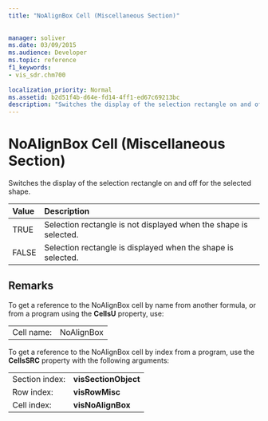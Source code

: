 ```yaml
---
title: "NoAlignBox Cell (Miscellaneous Section)"
 
 
manager: soliver
ms.date: 03/09/2015
ms.audience: Developer
ms.topic: reference
f1_keywords:
- vis_sdr.chm700
 
localization_priority: Normal
ms.assetid: b2d51f4b-d64e-fd14-4ff1-ed67c69213bc
description: "Switches the display of the selection rectangle on and off for the selected shape."
---
```


# NoAlignBox Cell (Miscellaneous Section)

Switches the display of the selection rectangle on and off for the selected shape.
  
|**Value**|**Description**|
|:-----|:-----|
| TRUE  <br/> | Selection rectangle is not displayed when the shape is selected.  <br/> |
| FALSE  <br/> | Selection rectangle is displayed when the shape is selected.  <br/> |
   
## Remarks

To get a reference to the NoAlignBox cell by name from another formula, or from a program using the **CellsU** property, use: 
  
|||
|:-----|:-----|
| Cell name:  <br/> | NoAlignBox  <br/> |
   
To get a reference to the NoAlignBox cell by index from a program, use the **CellsSRC** property with the following arguments: 
  
|||
|:-----|:-----|
| Section index:  <br/> |**visSectionObject** <br/> |
| Row index:  <br/> |**visRowMisc** <br/> |
| Cell index:  <br/> |**visNoAlignBox** <br/> |
   

